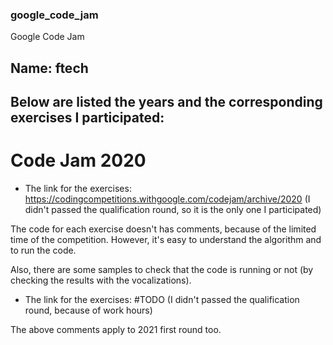 ### google_code_jam
Google Code Jam

## Name: ftech

## Below are listed the years and the corresponding exercises I participated:


# Code Jam 2020
    
- The link for the exercises: https://codingcompetitions.withgoogle.com/codejam/archive/2020
(I didn't passed the qualification round, so it is the only one I participated)

The code for each exercise doesn't has comments, because of the limited time of the
competition. However, it's easy to understand the algorithm and to run the code.

Also, there are some samples to check that the code is running or not (by checking the
results with the vocalizations).

- The link for the exercises: #TODO
(I didn't passed the qualification round, because of work hours)

The above comments apply to 2021 first round too.
